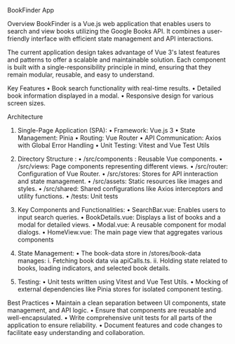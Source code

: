BookFinder App

Overview
BookFinder is a Vue.js web application that enables users to search and view books utilizing the Google Books API. It combines a user-friendly interface with efficient state management and API interactions.

The current application design takes advantage of Vue 3's latest features and patterns to offer a scalable and maintainable solution. Each component is built with a single-responsibility principle in mind, ensuring that they remain modular, reusable, and easy to understand.

Key Features
• Book search functionality with real-time results.
• Detailed book information displayed in a modal.
• Responsive design for various screen sizes.

Architecture

1. Single-Page Application (SPA):
   • Framework: Vue.js 3
   • State Management: Pinia
   • Routing: Vue Router
   • API Communication: Axios with Global Error Handling
   • Unit Testing: Vitest and Vue Test Utils

2. Directory Structure :
   • /src/components : Reusable Vue components.
   • /src/views: Page components representing different views.
   • /src/router: Configuration of Vue Router.
   • /src/stores: Stores for API innteraction and state management.
   • /src/assets: Static resources like images and styles.
   • /src/shared: Shared configurations like Axios interceptors and utility functions.
   • /tests: Unit tests

3. Key Components and Functionalities:
   • SearchBar.vue: Enables users to input search queries.
   • BookDetails.vue: Displays a list of books and a modal for detailed views.
   • Modal.vue: A reusable component for modal dialogs.
   • HomeView.vue: The main page view that aggregates various components

4. State Management:
   • The book-data store in /stores/book-data manages:
   i. Fetching book data via apiCalls.ts.
   ii. Holding state related to books, loading indicators, and selected book details.

5. Testing:
   • Unit tests written using Vitest and Vue Test Utils.
   • Mocking of external dependencies like Pinia stores for isolated component testing.

Best Practices
• Maintain a clean separation between UI components, state management, and API logic.
• Ensure that components are reusable and well-encapsulated.
• Write comprehensive unit tests for all parts of the application to ensure reliability.
• Document features and code changes to facilitate easy understanding and collaboration.

